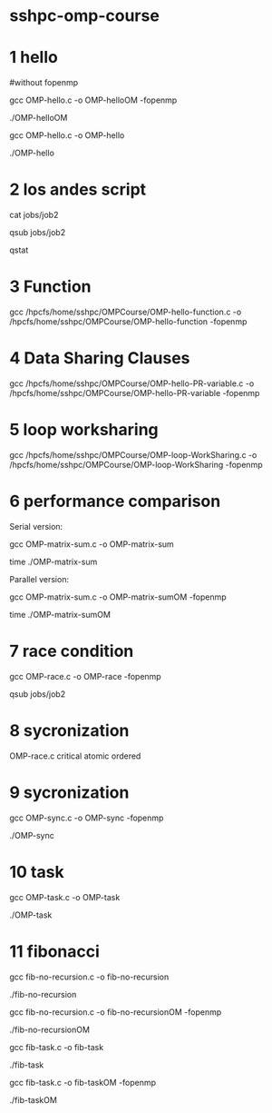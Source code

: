 # sshpc-omp-course

# 1 hello
#without fopenmp

gcc OMP-hello.c -o OMP-helloOM -fopenmp

./OMP-helloOM

gcc OMP-hello.c -o OMP-hello

./OMP-hello

# 2 los andes script
cat jobs/job2

qsub jobs/job2

qstat

# 3 Function

gcc /hpcfs/home/sshpc/OMPCourse/OMP-hello-function.c -o /hpcfs/home/sshpc/OMPCourse/OMP-hello-function -fopenmp

# 4 Data Sharing Clauses

gcc /hpcfs/home/sshpc/OMPCourse/OMP-hello-PR-variable.c -o /hpcfs/home/sshpc/OMPCourse/OMP-hello-PR-variable -fopenmp

# 5 loop worksharing
gcc /hpcfs/home/sshpc/OMPCourse/OMP-loop-WorkSharing.c -o /hpcfs/home/sshpc/OMPCourse/OMP-loop-WorkSharing -fopenmp

# 6 performance comparison

Serial version:​

gcc OMP-matrix-sum.c -o OMP-matrix-sum​

time ./OMP-matrix-sum ​

Parallel version:​

gcc OMP-matrix-sum.c -o OMP-matrix-sumOM -fopenmp​

time ./OMP-matrix-sumOM ​

# 7 race condition

gcc OMP-race.c -o OMP-race -fopenmp

qsub jobs/job2

# 8 sycronization

OMP-race.c
  critical
  atomic
  ordered

# 9 sycronization

gcc OMP-sync.c -o OMP-sync -fopenmp

./OMP-sync

# 10 task

gcc OMP-task.c -o OMP-task

./OMP-task 

# 11 fibonacci

gcc fib-no-recursion.c -o fib-no-recursion

./fib-no-recursion

gcc fib-no-recursion.c -o fib-no-recursionOM -fopenmp

./fib-no-recursionOM

gcc fib-task.c -o fib-task 

./fib-task 

gcc fib-task.c -o fib-taskOM -fopenmp

./fib-taskOM

